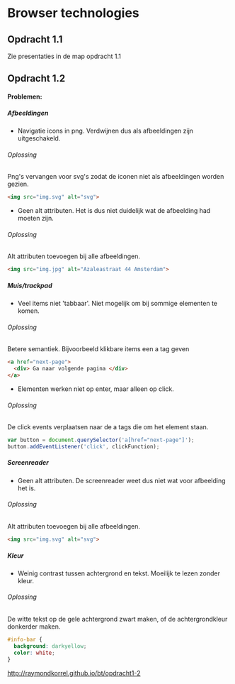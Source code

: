 # Browser technologies

## Opdracht 1.1
Zie presentaties in de map opdracht 1.1

## Opdracht 1.2
#### Problemen:

##### Afbeeldingen
- Navigatie icons in png. Verdwijnen dus als afbeeldingen zijn uitgeschakeld.

###### Oplossing
Png's vervangen voor svg's zodat de iconen niet als afbeeldingen worden gezien.
```html
<img src="img.svg" alt="svg">
```

- Geen alt attributen. Het is dus niet duidelijk wat de afbeelding had moeten zijn.

###### Oplossing
Alt attributen toevoegen bij alle afbeeldingen.
```html
<img src="img.jpg" alt="Azaleastraat 44 Amsterdam">
```

##### Muis/trackpad
- Veel items niet 'tabbaar'. Niet mogelijk om bij sommige elementen te komen.

###### Oplossing
Betere semantiek. Bijvoorbeeld klikbare items een a tag geven
```html
<a href="next-page">
  <div> Ga naar volgende pagina </div>
</a>
```

- Elementen werken niet op enter, maar alleen op click.

###### Oplossing
De click events verplaatsen naar de a tags die om het element staan.
```javascript
var button = document.querySelector('a[href="next-page"]');
button.addEventListener('click', clickFunction);
```

##### Screenreader
- Geen alt attributen. De screenreader weet dus niet wat voor afbeelding het is.

###### Oplossing
Alt attributen toevoegen bij alle afbeeldingen.
```html
<img src="img.svg" alt="svg">
```

##### Kleur
- Weinig contrast tussen achtergrond en tekst. Moeilijk te lezen zonder kleur.


###### Oplossing
De witte tekst op de gele achtergrond zwart maken, of de achtergrondkleur donkerder maken.
```css
#info-bar {
  background: darkyellow;
  color: white;
}
```

http://raymondkorrel.github.io/bt/opdracht1-2
